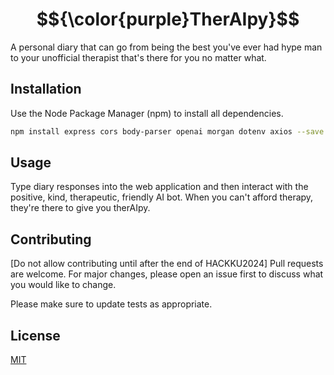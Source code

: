 # $${\color{purple}TherAIpy}$$

A personal diary that can go from being the best you've ever had hype man to your unofficial therapist that's there for you no matter what.

## Installation

Use the Node Package Manager (npm) to install all dependencies.

```bash
npm install express cors body-parser openai morgan dotenv axios --save
```

## Usage

Type diary responses into the web application and then interact with the positive, kind, therapeutic, friendly AI bot. When you can't afford therapy, they're there to give you therAIpy.

## Contributing

[Do not allow contributing until after the end of HACKKU2024]
Pull requests are welcome. For major changes, please open an issue first
to discuss what you would like to change.

Please make sure to update tests as appropriate.

## License

[MIT](https://choosealicense.com/licenses/mit/)
